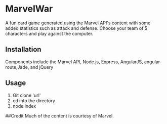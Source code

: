 # MarvelWar

A fun card game generated using the Marvel API's content with some added statistics such as attack and defense. Choose your team of 5 characters and play against the computer.

## Installation

Components include the Marvel API, Node.js, Express, AngularJS, angular-route,Jade, and jQuery

## Usage
1. Git clone 'url'
2. cd into the directory
3. node index

##Credit
Much of the content is courtesy of Marvel.
